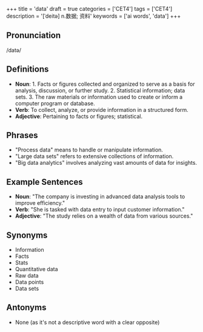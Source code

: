 +++
title = 'data'
draft = true
categories = ['CET4']
tags = ['CET4']
description = '[ˈdeitə] n.数据; 资料'
keywords = ['ai words', 'data']
+++

## Pronunciation
/datə/

## Definitions
- **Noun**: 1. Facts or figures collected and organized to serve as a basis for analysis, discussion, or further study. 2. Statistical information; data sets. 3. The raw materials or information used to create or inform a computer program or database.
- **Verb**: To collect, analyze, or provide information in a structured form.
- **Adjective**: Pertaining to facts or figures; statistical.

## Phrases
- "Process data" means to handle or manipulate information.
- "Large data sets" refers to extensive collections of information.
- "Big data analytics" involves analyzing vast amounts of data for insights.

## Example Sentences
- **Noun**: "The company is investing in advanced data analysis tools to improve efficiency."
- **Verb**: "She is tasked with data entry to input customer information."
- **Adjective**: "The study relies on a wealth of data from various sources."

## Synonyms
- Information
- Facts
- Stats
- Quantitative data
- Raw data
- Data points
- Data sets

## Antonyms
- None (as it's not a descriptive word with a clear opposite)
